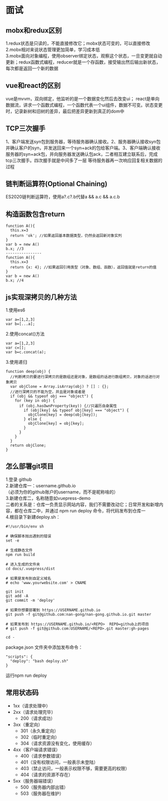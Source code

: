# 面试
## mobx和redux区别
  1.redux状态是只读的，不能直接修改它；mobx状态可变的，可以直接修改  
  2.mobx相对来说状态管理更加简单，学习成本低  
  3.mobx面向对象编程，使用observer绑定状态，观察这个状态，一旦变更就自动更新；redux函数式编程，reducer就是一个存函数，接受输出然后输出新状态，每次都是返回一个新的数据
## vue和react的区别
  vue是mvvm，双向绑定，他监听的是一个数据变化然后去改变ui；
  react是单向数据流，讲求一个函数式编程，一个函数代表一个ui组件，数据不可变。状态变更时，记录新树和旧树的差异，最后把差异更新到真正的dom中
## TCP三次握手
  1、客户端发送syn包到服务器，等待服务器确认接收。2、服务器确认接收syn包并确认客户的syn，并发送回来一个syn+ack的包给客户端。3、客户端确认接收服务器的syn+ack包，并向服务器发送确认包ack，二者相互建立联系后，完成tcp三次握手。四次握手就是中间多了一层 等待服务器再一次响应回复相关数据的过程
## 链判断运算符(Optional Chaining)
  ES2020链判断运算符，使用a?.c?.b代替a && a.c && a.c.b
## 构造函数包含return
  ```
  function A(){
    this.x=3
    return 'ok'; //如果返回基本数据类型，仍然会返回新对象实列
  }
  var b = new A()
  b.x; //3
  ----------------
  function A(){
    this.x=3
    return {x: 4}; //如果返回引用类型（对象、数组、函数），返回值就是return的值
  }
  var b = new A()
  b.x; //4
  ```
## js实现深拷贝的几种方法
  1.使用es6
  ```
  var a=[1,2,3]
  var b=[...a];
  ```
  2.使用concat()方法
  ```
  var a=[1,2,3]
  var c=[];
  var b=c.concat(a);
  ```
  3.使用递归
  ```
  function deep(obj) {
    //判断拷贝的要进行深拷贝的是数组还是对象，是数组的话进行数组拷贝，对象的话进行对象拷贝
    var objClone = Array.isArray(obj) ? [] : {};
    //进行深拷贝的不能为空，并且是对象或者是
    if (obj && typeof obj === "object") {
      for (key in obj) {
        if (obj.hasOwnProperty(key)) {//只遍历自身属性
          if (obj[key] && typeof obj[key] === "object") {
            objClone[key] = deep(obj[key]);
          } else {
            objClone[key] = obj[key];
          }
        }
      }
    }
    return objClone;
  }
  ```
## 怎么部署git项目
  1.登录 github   
  2.新建仓库一：username.github.io  
  （必须为你的github账户的username，而不是昵称啥的）  
  3.新建仓库二，名称随意如vuepress-demo  
  二者的关系是：仓库一负责显示网站内容，我们不需要改动它；日常开发和新增内容，都在仓库二中，并通过 npm run deploy 命令，将代码发布到仓库一  
  4.根目录下新建deploy.sh：
  ```
  #!/usr/bin/env sh

  # 确保脚本抛出遇到的错误
  set -e

  # 生成静态文件
  npm run build

  # 进入生成的文件夹
  cd docs/.vuepress/dist

  # 如果是发布到自定义域名
  # echo 'www.yourwebsite.com' > CNAME
  
  git init
  git add -A
  git commit -m 'deploy'

  # 如果你想要部署到 https://USERNAME.github.io
  git push -f git@github.com:nan-gong/nan-gong.github.io.git master

  # 如果发布到 https://USERNAME.github.io/<REPO>  REPO=github上的项目
  # git push -f git@github.com:USERNAME/<REPO>.git master:gh-pages

  cd -
  ```
  
  package.json 文件夹中添加发布命令：
  ```
  "scripts": {
    "deploy": "bash deploy.sh"
  }
  ```
  运行npm run deploy
<!-- <my-btn>11</my-brn> -->
## 常用状态码
  + 1xx（请求处理中）
  + 2xx（请求处理完毕）
      * 200（请求成功）
  + 3xx（重定向）
      * 301（永久重定向）
      * 302（临时重定向）
      * 304（请求资源没有变化，使用缓存）
  + 4xx（客户端请求错误）
      * 400（请求参数错误）
      * 401（没有权限访问，一般表示未登陆）
      * 403（禁止访问，一般表示权限不够，需要更高的权限）
      * 404（请求的资源不存在）
  + 5xx（服务器端错误）
      * 500（服务器内部出错）
      * 503（服务器在维护）
